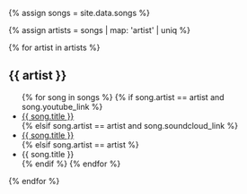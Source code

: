 {% assign songs = site.data.songs %}

{% assign artists = songs | map: 'artist' | uniq %}

{% for artist in artists %}
  <h2>{{ artist }}</h2>
  <ul>
    {% for song in songs %}
      {% if song.artist == artist  and song.youtube_link %}
        <li>
          <a href="{{ song.youtube_link }}" target="_blank">{{ song.title }}</a>
        </li>
      {% elsif song.artist == artist  and song.soundcloud_link %}
        <li>
          <a href="{{ song.soundcloud_link }}" target="_blank">{{ song.title }}</a>
        </li>
      {% elsif song.artist == artist %}
        <li>
          {{ song.title }}
        </li>
      {% endif %}
    {% endfor %}
  </ul>
{% endfor %}